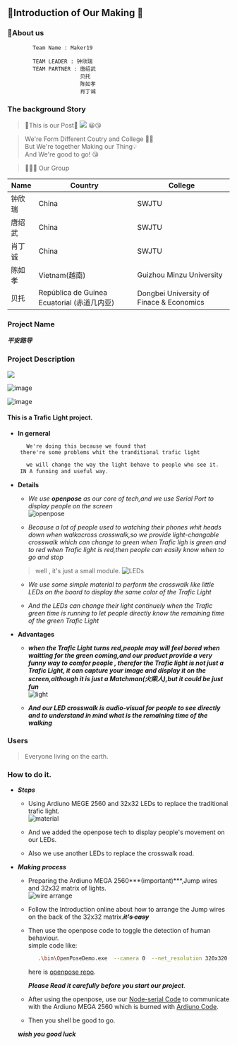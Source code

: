 ## 🧐Introduction of Our Making 🧐
### 👺About us
```vim
        Team Name : Maker19
        
        TEAM LEADER : 钟欣瑞
        TEAM PARTNER : 唐绍武
                       贝托
                       陈如孝
                       肖丁诚

```


### The background Story
>🎨This is our Post🎨
![](http://a2.qpic.cn/psb?/V13beCG51KYd1k/t9zgvEwbHiGmoz.O9ibYSvf7YjmsstVfGZSykuQjQTU!/b/dMUAAAAAAAAA&ek=1&kp=1&pt=0&bo=HAtABsAP3AgRGWQ!&tl=3&vuin=2536914044&tm=1563591600&sce=60-2-2&rf=viewer_4)
>😀😘

>We're Form Different Coutry and College 🚩🏁  
  But We're together Making our Thing💡  
  And We're good to go! 😘  

>👨‍👦‍👦  Our Group

|Name | Country | College|
|-- | -- | -- |
|钟欣瑞 | China | SWJTU|
|唐绍武 | China | SWJTU|
|肖丁诚 | China | SWJTU|
|陈如孝 | Vietnam(越南) | Guizhou Minzu University|
|贝托 |  República de Guinea Ecuatorial (赤道几内亚) | Dongbei University of Finace & Economics|

### Project Name
 ***平安路导***

### Project Description
![](http://a4.qpic.cn/psb?/V13beCG51KYd1k/374g2G4QACEtgy6uJdhl1kX.1y3DVNEgSl9DPh68Vek!/b/dFMBAAAAAAAA&ek=1&kp=1&pt=0&bo=HAtABsAP3AgROUQ!&tl=3&vuin=2536914044&tm=1563678000&sce=60-2-2&rf=viewer_4)


![image](https://github.com/Zxrcoming/Maker19/blob/master/Picture/1.gif?raw=true)

![image](https://github.com/Zxrcoming/Maker19/blob/master/Picture/2.gif?raw=true)

#### This is a Trafic Light project.
- **In gerneral**
```vim
      We're doing this because we found that
    there're some problems whit the tranditional trafic light
```
```js
      we will change the way the light behave to people who see it.
    IN A funning and useful way.
```

- **Details**

  - *We use ***openpose*** as our core of tech,and we use Serial Port to display people on the screen*  
    ![openpose](https://github.com/CMU-Perceptual-Computing-Lab/openpose/blob/master/doc/media/pose_face_hands.gif?raw=true)

  - *Because a lot of people used to watching their phones whit heads down when walkacross crosswalk,so we provide light-changable crosswalk which can change to green when Trafic ligh is green and to red when Trafic light is red,then people can easily know when to go and stop*  
  >well , it's just a small module.
  ![LEDs](http://a3.qpic.cn/psb?/V13beCG51KYd1k/sXDhL0X7RiPuQ3C7KKaBvejP42gP6E1sEArFeKU*Zwc!/c/dLYAAAAAAAAA&ek=1&kp=1&pt=0&bo=HAtABsAP3AgROUQ!&tl=3&vuin=2536914044&tm=1563688800&sce=60-2-2&rf=0-0)

  - *We use some simple material to perform the crosswalk like little LEDs on the board to display the same color of the Trafic Light*

  - *And the LEDs can change their light continuely when the Trafic green time is running to let people directly know the remaining time of the green Trafic Light*

- **Advantages**
  - ***when the Trafic Light turns red,people may will feel bored when waitting for the green coming,and our product provide a very funny way to comfor people , therefor the Trafic light is not just a Trafic Light, it can capture your image and display it on the screen,although it is just a Matchman(火柴人),but it could be just fun***   
  ![light](http://a1.qpic.cn/psb?/V13beCG51KYd1k/UURiBok.EZQ*WwRgD2mr*LIsogYv.8AfVtg2*2fJ3vU!/c/dFQBAAAAAAAA&ek=1&kp=1&pt=0&bo=HAtABsAP3AgROUQ!&tl=3&vuin=2536914044&tm=1563688800&sce=60-2-2&rf=0-0)

  - ***And our LED crosswalk is audio-visual for people to see directly and to understand in mind what is the remaining time of the walking***



### Users
>Everyone living on the earth.

### How to do it.

- ***Steps***
  - Using Ardiuno MEGE 2560 and 32x32 LEDs to replace the traditional trafic light.  
  ![material](http://a2.qpic.cn/psb?/V13beCG51KYd1k/4Dey9J*KqB2jR3EwdhGQm7zHYlhst*vslu.rTJttKSY!/c/dDUBAAAAAAAA&ek=1&kp=1&pt=0&bo=QAYcC8AP3AgROUQ!&tl=3&vuin=2536914044&tm=1563688800&sce=60-2-2&rf=0-0)

  - And we added the openpose tech to display people's movement on our LEDs.

  - Also  we use another LEDs to replace the crosswalk road.

- ***Making process***
  - Preparing the Ardiuno MEGA 2560***(important)***,Jump wires and 32x32 matrix of lights.  
  ![wire arrange](http://a1.qpic.cn/psb?/V13beCG51KYd1k/Tr3ZJmCrPg.CGRguhhyJW5kvTlhsCeqQZAxCV82*VS0!/c/dFABAAAAAAAA&ek=1&kp=1&pt=0&bo=QAYcC8AP3AgROUQ!&tl=3&vuin=2536914044&tm=1563688800&sce=60-2-2&rf=0-0)
  
  - Follow the Introduction online about how to arrange the Jump wires on the back of the 32x32 matrix.~~***it's easy***~~
  
  - Then use the openpose code to toggle the detection of human behaviour.   
    simple code like:  
    ```sh
       .\bin\OpenPoseDemo.exe  --camera 0  --net_resolution 320x320  --keypoint_scale 1  --number_people_max 1  --write_json  ./output 
    ```
    here is [openpose repo](https://github.com/CMU-Perceptual-Computing-Lab/openpose).                 
    
    ***Please Read it carefully before you start our project***.

  - After using the openpose, use our [Node-serial Code](https://github.com/Zxrcoming/Maker19/blob/master/Node-serial%20Code) to communicate with the Ardiuno MEGA 2560 which is burned with [Ardiuno Code](https://github.com/Zxrcoming/Maker19/blob/master/Ardiuno%20Code).
  - Then you shell be good to go.  
  
  ***wish you good luck***

